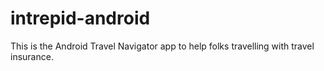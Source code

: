# intrepid-android


This is the Android Travel Navigator app to help folks travelling with travel insurance.
